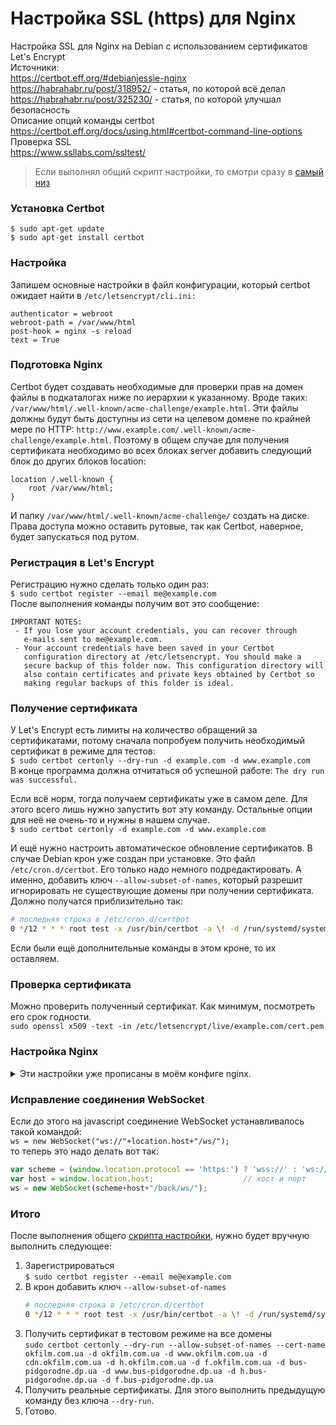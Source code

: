 # Настройка SSL (https) для Nginx
Настройка SSL для Nginx на Debian с использованием сертификатов Let's Encrypt  
Источники:  
https://certbot.eff.org/#debianjessie-nginx  
https://habrahabr.ru/post/318952/ - статья, по которой всё делал  
https://habrahabr.ru/post/325230/ - статья, по которой улучшал безопасность  
Описание опций команды certbot  
https://certbot.eff.org/docs/using.html#certbot-command-line-options  
Проверка SSL  
https://www.ssllabs.com/ssltest/  

> Если выполнял общий скрипт настройки, то смотри сразу в [самый низ](#Итого)  

### Установка Certbot
`$ sudo apt-get update`  
`$ sudo apt-get install certbot`

### Настройка
Запишем основные настройки в файл конфигурации, который certbot ожидает найти в `/etc/letsencrypt/cli.ini:`
```
authenticator = webroot
webroot-path = /var/www/html
post-hook = nginx -s reload
text = True
```

### Подготовка Nginx
Certbot будет создавать необходимые для проверки прав на домен файлы в подкаталогах ниже по иерархии к указанному. Вроде таких: `/var/www/html/.well-known/acme-challenge/example.html`. Эти файлы должны будут быть доступны из сети на целевом домене по крайней мере по HTTP: `http://www.example.com/.well-known/acme-challenge/example.html`. Поэтому в общем случае для получения сертификата необходимо во всех блоках server добавить следующий блок до других блоков location:
```nginx
location /.well-known {
    root /var/www/html;
}
```
И папку `/var/www/html/.well-known/acme-challenge/` создать на диске. Права доступа можно оставить рутовые, так как Certbot, наверное, будет запускаться под рутом.

### Регистрация в Let's Encrypt
Регистрацию нужно сделать только один раз:  
`$ sudo certbot register --email me@example.com`  
После выполнения команды получим вот это сообщение:  
```
IMPORTANT NOTES:
 - If you lose your account credentials, you can recover through
   e-mails sent to me@example.com.
 - Your account credentials have been saved in your Certbot
   configuration directory at /etc/letsencrypt. You should make a
   secure backup of this folder now. This configuration directory will
   also contain certificates and private keys obtained by Certbot so
   making regular backups of this folder is ideal.
```

### Получение сертификата
У Let's Encrypt есть лимиты на количество обращений за сертификатами, потому сначала попробуем получить необходимый сертификат в режиме для тестов:  
`$ sudo certbot certonly --dry-run -d example.com -d www.example.com`  
В конце программа должна отчитаться об успешной работе: `The dry run was successful.`

Если всё норм, тогда получаем сертификаты уже в самом деле. Для этого всего лишь нужно запустить вот эту команду. Остальные опции для неё не очень-то и нужны в нашем случае.  
`$ sudo certbot certonly -d example.com -d www.example.com`

И ещё нужно настроить автоматическое обновление сертификатов. В случае Debian крон уже создан при установке. Это файл `/etc/cron.d/certbot`. Его только надо немного подредактировать. А именно, добавить ключ `--allow-subset-of-names`, который разрешит игнорировать не существующие домены при получении сертификата. Должно получатся приблизительно так:
```bash
# последняя строка в /etc/cron.d/certbot
0 */12 * * * root test -x /usr/bin/certbot -a \! -d /run/systemd/system && perl -e 'sleep int(rand(43200))' && certbot -q --allow-subset-of-names renew
```
Если были ещё дополнительные команды в этом кроне, то их оставляем.

### Проверка сертификата
Можно проверить полученный сертификат. Как минимум, посмотреть его срок годности.  
`sudo openssl x509 -text -in /etc/letsencrypt/live/example.com/cert.pem`

### Настройка Nginx
<details>
  <summary>Эти настройки уже прописаны в моём конфиге nginx.</summary>

Необходимо доработать конфиг, чтобы переключить сайт на работу по https. Для этого в блоке **server** соответствующего сайта добавляем вот эти директивы:
```nginx
server {
    # === server_name и listen которые уже были ===
    listen                  443 ssl;
    
    ssl_certificate         "/etc/letsencrypt/live/okfilm.com.ua/fullchain.pem";
    ssl_certificate_key     "/etc/letsencrypt/live/okfilm.com.ua/privkey.pem";
    ssl_trusted_certificate "/etc/letsencrypt/live/okfilm.com.ua/chain.pem";
    ssl_ciphers             EECDH:+AES256:-3DES:RSA+AES:RSA+3DES:!NULL:!RC4;    # разрешённые шифры
    
    ssl_stapling            on;     # прикрепление OCSP-ответов сервером
    ssl_stapling_verify     on;     # проверка сервером ответов OCSP
    resolver                127.0.0.1 8.8.8.8 ipv6=off;     # для преобразования имени хоста OCSP responder’а
    
    # исключим возврат на http-версию сайта
    add_header Strict-Transport-Security "max-age=31536000";
    # явно "сломаем" все картинки с http://
    add_header Content-Security-Policy "block-all-mixed-content";
    
    # === всё остальное что тут было ===
}
```
И нужно сделать перенаправление с http на https версию сайта. Пока так, но это не самый лучший вариант.
```nginx
# Редирект с http на https
server {
    server_name okfilm.com.ua;
    listen 80 default_server;
    return 301 https://okfilm.com.ua$request_uri;
}
# Редирект с www на домен без www https
server {
    server_name www.okfilm.com.ua;
    listen 80;
    listen 443;
    listen [::]:80;                 # IPv6 адрес:порт
    return 301 https://okfilm.com.ua$request_uri;
}
```

</details>

### Исправление соединения WebSocket
Если до этого на javascript соединение WebSocket устанавливалось такой командой:  
`ws = new WebSocket("ws://"+location.host+"/ws/");`  
то теперь это надо делать вот так:  
```javascript
var scheme = (window.location.protocol == 'https:') ? 'wss://' : 'ws://';
var host = window.location.host;                    // хост и порт
ws = new WebSocket(scheme+host+"/back/ws/");
```

### Итого
После выполнения общего [скрипта настройки](https://github.com/ZatolokinPavel/RPiNotes#Скрипт-настройки), нужно будет вручную выполнить следующее:  
1. Зарегистрироваться  
   `$ sudo certbot register --email me@example.com`  
2. В крон добавить ключ `--allow-subset-of-names`  
   ```bash
   # последняя строка в /etc/cron.d/certbot
   0 */12 * * * root test -x /usr/bin/certbot -a \! -d /run/systemd/system && perl -e 'sleep int(rand(43200))' && certbot -q --allow-subset-of-names renew
   ```
3. Получить сертификат в тестовом режиме на все домены    
   `sudo certbot certonly --dry-run --allow-subset-of-names --cert-name okfilm.com.ua -d okfilm.com.ua -d www.okfilm.com.ua -d cdn.okfilm.com.ua -d h.okfilm.com.ua -d f.okfilm.com.ua -d bus-pidgorodne.dp.ua -d www.bus-pidgorodne.dp.ua -d h.bus-pidgorodne.dp.ua -d f.bus-pidgorodne.dp.ua`  
4. Получить реальные сертификаты. Для этого выполнить предыдущую команду без ключа `--dry-run`.  
5. Готово.  
